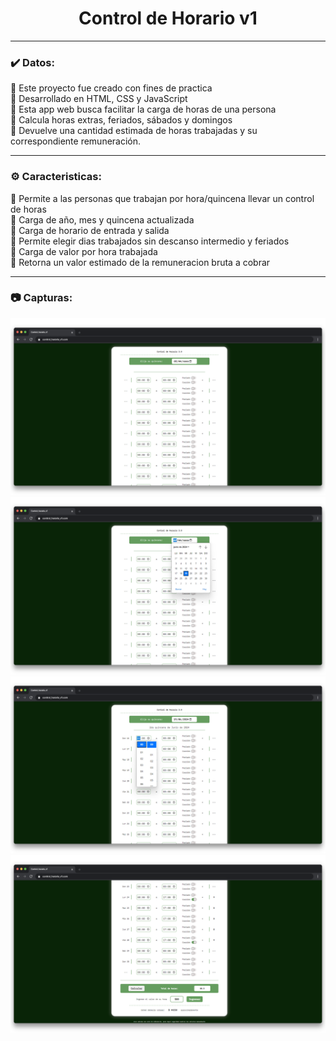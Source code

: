 <div id="titulo" align="center">
    <h1>Control de Horario v1</h1>
</div>

---

<div id="datos">
    <h3>✔️ Datos:</h3>
    <p>
	    🔹 Este proyecto fue creado con fines de practica <br>
        🔹 Desarrollado en HTML, CSS y JavaScript <br>
        🔹 Esta app web busca facilitar la carga de horas de una persona <br>
        🔹 Calcula horas extras, feriados, sábados y domingos <br>
	    🔹 Devuelve una cantidad estimada de horas trabajadas y su correspondiente remuneración.
    </p>
</div>

---

<div id="caracteristicas">
    <h3>⚙️ Caracteristicas:</h3>
    <p>
        🔸 Permite a las personas que trabajan por hora/quincena llevar un control de horas <br>
        🔸 Carga de año, mes y quincena actualizada <br>
        🔸 Carga de horario de entrada y salida <br>
        🔸 Permite elegir dias trabajados sin descanso intermedio y feriados <br>
        🔸 Carga de valor por hora trabajada <br>
        🔸 Retorna un valor estimado de la remuneracion bruta a cobrar <br>
    </p>
</div>

---

<div id="capturas" align="center">
    <h3 align="left"> 📷 Capturas:</h3>
    <img src="https://github.com/elchino8779/ImagenesGitHub/blob/main/ShotsImages/ControlHorariov1/img01.png?raw=true" alt="Cap1" width="800">
    <br>
    <img src="https://github.com/elchino8779/ImagenesGitHub/blob/main/ShotsImages/ControlHorariov1/img02.png?raw=true" alt="Cap2" width="800">
    <br>
    <img src="https://github.com/elchino8779/ImagenesGitHub/blob/main/ShotsImages/ControlHorariov1/img03.png?raw=true" alt="Cap3" width="800">
    <br>
    <img src="https://github.com/elchino8779/ImagenesGitHub/blob/main/ShotsImages/ControlHorariov1/img04.png?raw=true" alt="Cap4" width="800">
</div>
